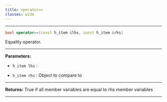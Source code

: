 ```yaml
---
title: operator==
classes: wide
---
```



---

```cpp
bool operator==(const h_item &lhs, const h_item &rhs)
```


Equality operator. 


---
**Parameters:**

 - `h_item lhs`
: 

 - `h_item rhs`
: Object to compare to 


---
**Returns:** True if all member variables are equal to rhs member variables 

---
